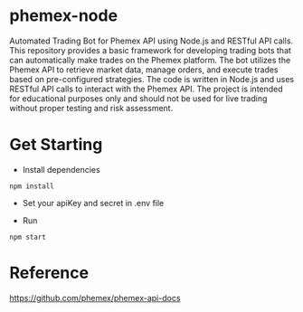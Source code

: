 # phemex-node

Automated Trading Bot for Phemex API using Node.js and RESTful API calls. This repository provides a basic framework for developing trading bots that can automatically make trades on the Phemex platform. The bot utilizes the Phemex API to retrieve market data, manage orders, and execute trades based on pre-configured strategies. The code is written in Node.js and uses RESTful API calls to interact with the Phemex API. The project is intended for educational purposes only and should not be used for live trading without proper testing and risk assessment.

# Get Starting

- Install dependencies

```shell script
npm install
```

- Set your apiKey and secret in .env file

- Run

```shell script
npm start
```

# Reference

https://github.com/phemex/phemex-api-docs
